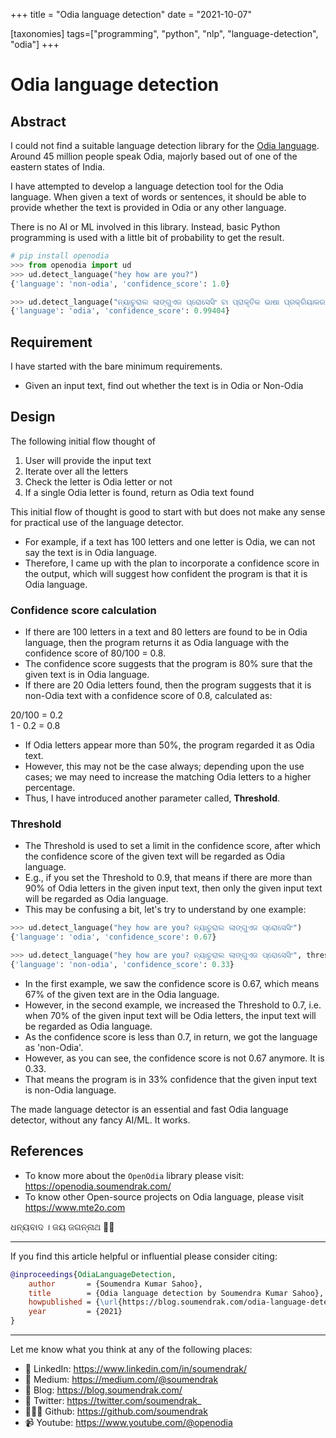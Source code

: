 +++
title = "Odia language detection"
date = "2021-10-07"

[taxonomies]
tags=["programming", "python", "nlp", "language-detection", "odia"]
+++

# Odia language detection

## Abstract

I could not find a suitable language detection library for the [Odia language](https://en.wikipedia.org/wiki/Odia_language). Around 45 million people speak Odia, majorly based out of one of the eastern states of India.

I have attempted to develop a language detection tool for the Odia language. When given a text of words or sentences, it should be able to provide whether the text is provided in Odia or any other language.

There is no AI or ML involved in this library. Instead, basic Python programming is used with a little bit of probability to get the result.

```python
# pip install openodia
>>> from openodia import ud
>>> ud.detect_language("hey how are you?")
{'language': 'non-odia', 'confidence_score': 1.0}

>>> ud.detect_language("ନ୍ୟାଚୁରାଲ ଲାଙ୍ଗୁଏଜ ପ୍ରୋସେସିଂ ବା ପ୍ରାକୃତିକ ଭାଷା ପ୍ରକ୍ରିୟାକରଣ କଂପ୍ୟୁଟର ବିଜ୍ଞାନ ଏବଂ ଆର୍ଟିଫିସିଆଲ ଇଣ୍ଟେଲିଜେନ୍ସର ସେହି ବିଭାଗକୁ କୁହାଯ ାଏ ଯାହା ମନୁଷ୍ୟର ଭାଷାଗୁଡ଼ିକ ସହ କମ୍ପ୍ୟୁଟରର କଥାବାର୍ତ୍ତାକୁ ବୁଝାଇଥାଏ। ")
{'language': 'odia', 'confidence_score': 0.99404}
```
## Requirement

I have started with the bare minimum requirements.

- Given an input text, find out whether the text is in Odia or Non-Odia

## Design

The following initial flow thought of

1. User will provide the input text
2. Iterate over all the letters
3. Check the letter is Odia letter or not
4. If a single Odia letter is found, return as Odia text found

This initial flow of thought is good to start with but does not make any sense for practical use of the language detector. 
- For example, if a text has 100 letters and one letter is Odia, we can not say the text is in Odia language.
- Therefore, I came up with the plan to incorporate a confidence score in the output, which will suggest how confident the program is that it is Odia language. 

### Confidence score calculation

- If there are 100 letters in a text and 80 letters are found to be in Odia language, then the program returns it as Odia language with the confidence score of 80/100 = 0.8. 
- The confidence score suggests that the program is 80% sure that the given text is in Odia language.
- If there are 20 Odia letters found, then the program suggests that it is non-Odia text with a confidence score of 0.8, calculated as:

20/100 = 0.2   
1 - 0.2 = 0.8  

- If Odia letters appear more than 50%, the program regarded it as Odia text. 
- However, this may not be the case always; depending upon the use cases; we may need to increase the matching Odia letters to a higher percentage. 
- Thus, I have introduced another parameter called, **Threshold**.

### Threshold

- The Threshold is used to set a limit in the confidence score, after which the confidence score of the given text will be regarded as Odia language. 
- E.g., if you set the Threshold to 0.9, that means if there are more than 90% of Odia letters in the given input text, then only the given input text will be regarded as Odia language.
- This may be confusing a bit, let's try to understand by one example:

```python
>>> ud.detect_language("hey how are you? ନ୍ୟାଚୁରାଲ ଲାଙ୍ଗୁଏଜ ପ୍ରୋସେସିଂ")
{'language': 'odia', 'confidence_score': 0.67}

>>> ud.detect_language("hey how are you? ନ୍ୟାଚୁରାଲ ଲାଙ୍ଗୁଏଜ ପ୍ରୋସେସିଂ", threshold=0.7)
{'language': 'non-odia', 'confidence_score': 0.33}
```

- In the first example, we saw the confidence score is 0.67, which means 67% of the given text are in the Odia language.
- However, in the second example, we increased the Threshold to 0.7, i.e. when 70% of the given input text will be Odia letters, the input text will be regarded as Odia language.
- As the confidence score is less than 0.7, in return, we got the language as 'non-Odia'. 
- However, as you can see, the confidence score is not 0.67 anymore. It is 0.33.
- That means the program is in 33% confidence that the given input text is non-Odia language.

The made language detector is an essential and fast Odia language detector, without any fancy AI/ML. It works.  

## References

- To know more about the `OpenOdia` library please visit: https://openodia.soumendrak.com/
- To know other Open-source projects on Odia language, please visit https://www.mte2o.com

ଧନ୍ୟବାଦ । 
ଜୟ ଜଗନ୍ନାଥ 🙏🏼 

<!-- Citation -->
<hr>
If you find this article helpful or influential please consider citing:

```bibtex
@inproceedings{OdiaLanguageDetection,
    author       = {Soumendra Kumar Sahoo},
    title        = {Odia language detection by Soumendra Kumar Sahoo},
    howpublished = {\url{https://blog.soumendrak.com/odia-language-detection}},
    year         = {2021}
}
```

-----

Let me know what you think at any of the following places:

- 🔗 LinkedIn: https://www.linkedin.com/in/soumendrak/
- 📝 Medium: https://medium.com/@soumendrak
- 📖 Blog: https://blog.soumendrak.com/
- 🐥 Twitter: https://twitter.com/soumendrak_
- 🧑🏻‍💻 Github: https://github.com/soumendrak
- 📹 Youtube: https://www.youtube.com/@openodia